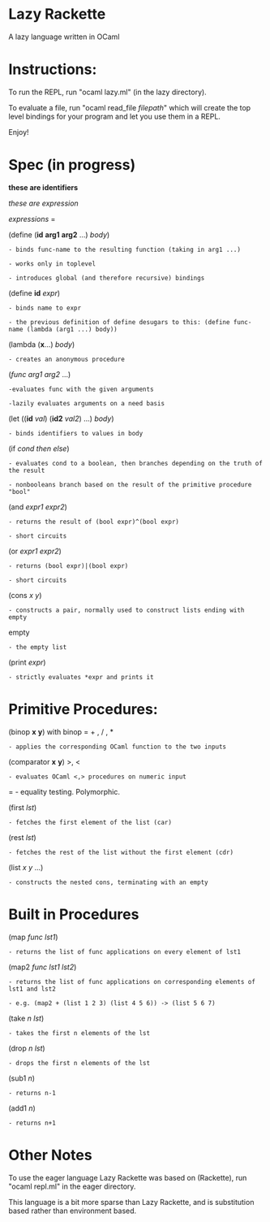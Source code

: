 Lazy Rackette
========
A lazy language written in OCaml


Instructions:
=====================
To run the REPL, run "ocaml lazy.ml" (in the lazy directory).

To evaluate a file, run "ocaml read_file *filepath*" which will create the top level bindings for your program and let you use them in a REPL.

Enjoy!

Spec (in progress)
==================
<b>these are identifiers</b>

*these are expression*

*expressions* =

(define (<b>id</b> <b>arg1</b> <b>arg2</b> ...) *body*) 

	- binds func-name to the resulting function (taking in arg1 ...)

	- works only in toplevel

	- introduces global (and therefore recursive) bindings

(define <b>id</b> *expr*) 

	- binds name to expr

	- the previous definition of define desugars to this: (define func-name (lambda (arg1 ...) body))


(lambda (<b>x</b>...) *body*)

	- creates an anonymous procedure

(*func* *arg1* *arg2* ...)

	-evaluates func with the given arguments

	-lazily evaluates arguments on a need basis


(let ((<b>id</b> *val*) (<b>id2</b> *val2*) ...) *body*) 

	- binds identifiers to values in body

(if *cond* *then* *else*)

	- evaluates cond to a boolean, then branches depending on the truth of the result

	- nonbooleans branch based on the result of the primitive procedure "bool"

(and *expr1* *expr2*) 

	- returns the result of (bool expr)^(bool expr)

	- short circuits

(or *expr1* *expr2*)

	- returns (bool expr)|(bool expr)

	- short circuits

(cons *x* *y*) 

	- constructs a pair, normally used to construct lists ending with empty

empty

	- the empty list

(print *expr*)
	
	- strictly evaluates *expr and prints it


Primitive Procedures:
=====================
(binop <b>x</b> <b>y</b>) with binop = + , / , * 
	
	- applies the corresponding OCaml function to the two inputs

(comparator <b>x</b> <b>y</b>) \>, \<
	
	- evaluates OCaml <,> procedures on numeric input

= 
	- equality testing. Polymorphic.

(first *lst*) 
	
	- fetches the first element of the list (car)

(rest *lst*) 
	
	- fetches the rest of the list without the first element (cdr)

(list *x* *y* ...) 
	
	- constructs the nested cons, terminating with an empty

Built in Procedures
=====================
(map *func* *lst1*) 

	- returns the list of func applications on every element of lst1

(map2 *func* *lst1* *lst2*)

	- returns the list of func applications on corresponding elements of lst1 and lst2

	- e.g. (map2 + (list 1 2 3) (list 4 5 6)) -> (list 5 6 7)

(take *n* *lst*)

	- takes the first n elements of the lst

(drop *n* *lst*)

	- drops the first n elements of the lst

(sub1 *n*)

	- returns n-1

(add1 *n*) 

	- returns n+1



Other Notes
========================================================================
To use the eager language Lazy Rackette was based on (Rackette),
run "ocaml repl.ml" in the eager directory.

This language is a bit more sparse than Lazy Rackette, and is substitution based rather than environment based. 





